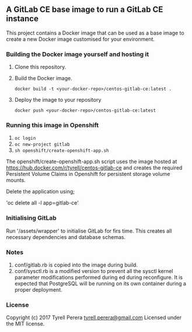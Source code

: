 ## A GitLab CE base image to run a GitLab CE instance

This project contains a Docker image that can be used as a base image to create a new Docker image customised for your environment.


### Building the Docker image yourself and hosting it

  1. Clone this repository.
  2. Build the Docker image.

     `docker build -t <your-docker-repo>/centos-gitlab-ce:latest .`

  3. Deploy the image to your repository

      `docker push <your-docker-repo>/centos-gitlab-ce:latest`


### Running this image in Openshift

  1. `oc login`
  2. `oc new-project gitlab`
  3. `sh openshift/create-openshift-app.sh`

The openshift/create-openshift-app.sh script uses the image hosted at https://hub.docker.com/r/tyrell/centos-gitlab-ce and creates the required Persistent Volume Claims in Openshift for persistent storage volume mounts.

Delete the application using;

  'oc delete all -l app=gitlab-ce'


### Initialising GitLab

Run '/assets/wrapper' to initialise GitLab for firs time. This creates all necessary dependencies and database schemas.


### Notes

  1. conf/gitlab.rb is copied into the image during build.
  2. conf/sysctl.rb is a modified version to prevent all the sysctl kernel parameter modifications performed during ed during reconfigure. It is expected that PostgreSQL will be running on its own container during a proper deployment.


### License
Copyright (c) 2017 Tyrell Perera <tyrell.perera@gmail.com>
Licensed under the MIT license.
